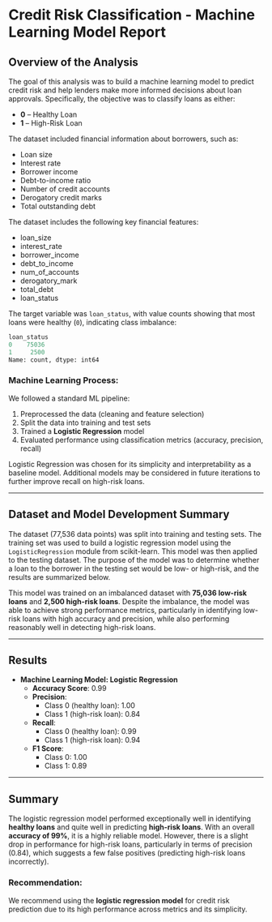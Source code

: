 # Credit Risk Classification - Machine Learning Model Report

## Overview of the Analysis

The goal of this analysis was to build a machine learning model to predict credit risk and help lenders make more informed decisions about loan approvals. Specifically, the objective was to classify loans as either:

- **0** – Healthy Loan  
- **1** – High-Risk Loan

The dataset included financial information about borrowers, such as:

- Loan size
- Interest rate
- Borrower income
- Debt-to-income ratio
- Number of credit accounts
- Derogatory credit marks
- Total outstanding debt

The dataset includes the following key financial features:

- loan_size
- interest_rate
- borrower_income
- debt_to_income
- num_of_accounts
- derogatory_mark
- total_debt
- loan_status

The target variable was `loan_status`, with value counts showing that most loans were healthy (`0`), indicating class imbalance:

```python
loan_status
0    75036
1     2500
Name: count, dtype: int64

```

### Machine Learning Process:
We followed a standard ML pipeline:
1. Preprocessed the data (cleaning and feature selection)
2. Split the data into training and test sets
3. Trained a **Logistic Regression** model
4. Evaluated performance using classification metrics (accuracy, precision, recall)

Logistic Regression was chosen for its simplicity and interpretability as a baseline model. Additional models may be considered in future iterations to further improve recall on high-risk loans.

---

## Dataset and Model Development Summary

The dataset (77,536 data points) was split into training and testing sets. The training set was used to build a logistic regression model using the `LogisticRegression` module from scikit-learn. This model was then applied to the testing dataset. The purpose of the model was to determine whether a loan to the borrower in the testing set would be low- or high-risk, and the results are summarized below.

This model was trained on an imbalanced dataset with **75,036 low-risk loans** and **2,500 high-risk loans**. Despite the imbalance, the model was able to achieve strong performance metrics, particularly in identifying low-risk loans with high accuracy and precision, while also performing reasonably well in detecting high-risk loans.

---

## Results

* **Machine Learning Model: Logistic Regression**
  * **Accuracy Score**: 0.99
  * **Precision**:
    * Class 0 (healthy loan): 1.00
    * Class 1 (high-risk loan): 0.84
  * **Recall**:
    * Class 0 (healthy loan): 0.99
    * Class 1 (high-risk loan): 0.94
  * **F1 Score**:
    * Class 0: 1.00
    * Class 1: 0.89

---

## Summary

The logistic regression model performed exceptionally well in identifying **healthy loans** and quite well in predicting **high-risk loans**. With an overall **accuracy of 99%**, it is a highly reliable model. However, there is a slight drop in performance for high-risk loans, particularly in terms of precision (0.84), which suggests a few false positives (predicting high-risk loans incorrectly).

### Recommendation:
We recommend using the **logistic regression model** for credit risk prediction due to its high performance across metrics and its simplicity. 
